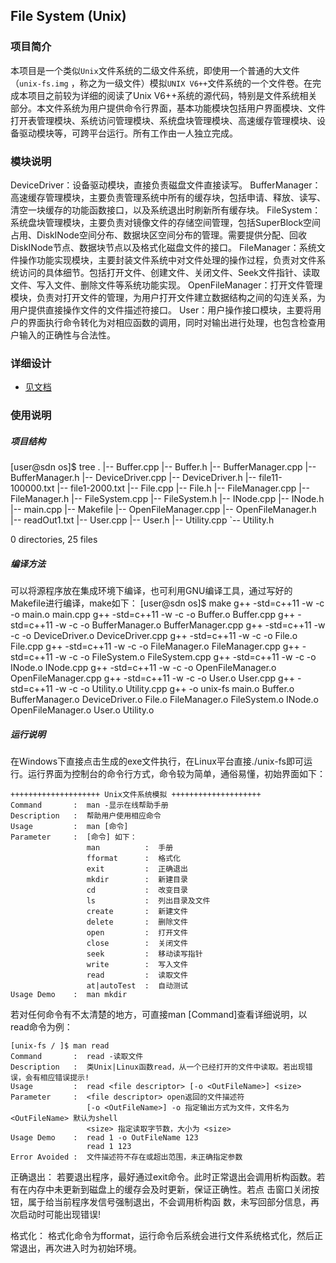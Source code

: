 ## File System (Unix)

### 项目简介

本项目是一个类似`Unix`文件系统的二级文件系统，即使用一个普通的大文件（`unix-fs.img` ，称之为一级文件）模拟`UNIX V6++`文件系统的一个文件卷。在完成本项目之前较为详细的阅读了Unix V6++系统的源代码，特别是文件系统相关部分。本文件系统为用户提供命令行界面，基本功能模块包括用户界面模块、文件打开表管理模块、系统访问管理模块、系统盘块管理模块、高速缓存管理模块、设备驱动模块等，可跨平台运行。所有工作由一人独立完成。

### 模块说明

DeviceDriver：设备驱动模块，直接负责磁盘文件直接读写。
BufferManager：高速缓存管理模块，主要负责管理系统中所有的缓存块，包括申请、释放、读写、清空一块缓存的功能函数接口，以及系统退出时刷新所有缓存块。
FileSystem：系统盘块管理模块，主要负责对镜像文件的存储空间管理，包括SuperBlock空间占用、DiskINode空间分布、数据块区空间分布的管理。需要提供分配、回收DiskINode节点、数据块节点以及格式化磁盘文件的接口。
FileManager：系统文件操作功能实现模块，主要封装文件系统中对文件处理的操作过程，负责对文件系统访问的具体细节。包括打开文件、创建文件、关闭文件、Seek文件指针、读取文件、写入文件、删除文件等系统功能实现。
OpenFileManager：打开文件管理模块，负责对打开文件的管理，为用户打开文件建立数据结构之间的勾连关系，为用户提供直接操作文件的文件描述符接口。
User：用户操作接口模块，主要将用户的界面执行命令转化为对相应函数的调用，同时对输出进行处理，也包含检查用户输入的正确性与合法性。

### 详细设计

*   [见文档](https://github.com/BaiJiazm/FileSystem/blob/master/1453381-%E6%9B%BE%E9%B8%A3-%E6%93%8D%E4%BD%9C%E7%B3%BB%E7%BB%9F%E8%AF%BE%E7%A8%8B%E8%AE%BE%E8%AE%A1%E6%8A%A5%E5%91%8A.pdf)

### 使用说明

##### 项目结构
[user@sdn os]$ tree
.
|-- Buffer.cpp
|-- Buffer.h
|-- BufferManager.cpp
|-- BufferManager.h
|-- DeviceDriver.cpp
|-- DeviceDriver.h
|-- file11-100000.txt
|-- file1-2000.txt
|-- File.cpp
|-- File.h
|-- FileManager.cpp
|-- FileManager.h
|-- FileSystem.cpp
|-- FileSystem.h
|-- INode.cpp
|-- INode.h
|-- main.cpp
|-- Makefile
|-- OpenFileManager.cpp
|-- OpenFileManager.h
|-- readOut1.txt
|-- User.cpp
|-- User.h
|-- Utility.cpp
`-- Utility.h

0 directories, 25 files

##### 编译方法
可以将源程序放在集成环境下编译，也可利用GNU编译工具，通过写好的Makefile进行编译，make如下：
[user@sdn os]$ make
g++ -std=c++11 -w -c -o main.o main.cpp
g++ -std=c++11 -w -c -o Buffer.o Buffer.cpp
g++ -std=c++11 -w -c -o BufferManager.o BufferManager.cpp
g++ -std=c++11 -w -c -o DeviceDriver.o DeviceDriver.cpp
g++ -std=c++11 -w -c -o File.o File.cpp
g++ -std=c++11 -w -c -o FileManager.o FileManager.cpp
g++ -std=c++11 -w -c -o FileSystem.o FileSystem.cpp
g++ -std=c++11 -w -c -o INode.o INode.cpp
g++ -std=c++11 -w -c -o OpenFileManager.o OpenFileManager.cpp
g++ -std=c++11 -w -c -o User.o User.cpp
g++ -std=c++11 -w -c -o Utility.o Utility.cpp
g++ -o unix-fs main.o Buffer.o BufferManager.o DeviceDriver.o File.o FileManager.o FileSystem.o INode.o OpenFileManager.o User.o Utility.o

##### 运行说明
在Windows下直接点击生成的exe文件执行，在Linux平台直接./unix-fs即可运行。运行界面为控制台的命令行方式，命令较为简单，通俗易懂，初始界面如下：

    ++++++++++++++++++++ Unix文件系统模拟 ++++++++++++++++++++
    Command       :  man -显示在线帮助手册 
    Description   :  帮助用户使用相应命令 
    Usage         :  man [命令] 
    Parameter     :  [命令] 如下：  
                     man          :  手册 
                     fformat      :  格式化 
                     exit         :  正确退出 
                     mkdir        :  新建目录 
                     cd           :  改变目录 
                     ls           :  列出目录及文件 
                     create       :  新建文件 
                     delete       :  删除文件 
                     open         :  打开文件 
                     close        :  关闭文件 
                     seek         :  移动读写指针 
                     write        :  写入文件 
                     read         :  读取文件 
                     at|autoTest  :  自动测试 
    Usage Demo    :  man mkdir

若对任何命令有不太清楚的地方，可直接man [Command]查看详细说明，以read命令为例：

    [unix-fs / ]$ man read
    Command       :  read -读取文件 
    Description   :  类Unix|Linux函数read，从一个已经打开的文件中读取。若出现错误，会有相应错误提示! 
    Usage         :  read <file descriptor> [-o <OutFileName>] <size> 
    Parameter     :  <file descriptor> open返回的文件描述符 
                     [-o <OutFileName>] -o 指定输出方式为文件，文件名为 <OutFileName> 默认为shell 
                     <size> 指定读取字节数，大小为 <size> 
    Usage Demo    :  read 1 -o OutFileName 123 
                     read 1 123 
    Error Avoided :  文件描述符不存在或超出范围，未正确指定参数

正确退出：
若要退出程序，最好通过exit命令。此时正常退出会调用析构函数。若有在内存中未更新到磁盘上的缓存会及时更新，保证正确性。若点 击窗口关闭按钮，属于给当前程序发信号强制退出，不会调用析构函 数，未写回部分信息，再次启动时可能出现错误!

格式化：
格式化命令为fformat，运行命令后系统会进行文件系统格式化，然后正常退出，再次进入时为初始环境。
